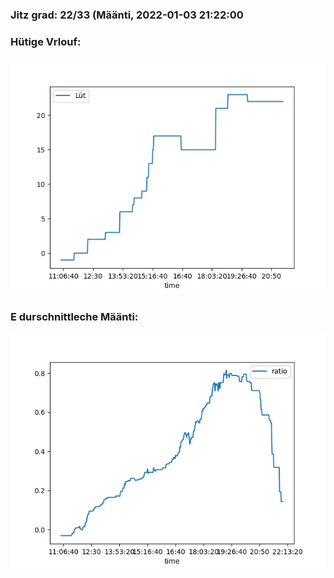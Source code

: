 ### Jitz grad: 22/33 (Määnti, 2022-01-03 21:22:00

### Hütige Vrlouf:
![Graph](Today.png)

### E durschnittleche Määnti:
![Graph](Määnti.png)